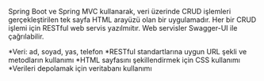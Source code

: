 Spring Boot ve Spring MVC kullanarak, veri üzerinde CRUD işlemleri gerçekleştirilen tek sayfa HTML arayüzü olan bir uygulamadır. 
Her bir CRUD işlemi için RESTful web servis yazılmıitır. 
Web servisler Swagger-UI ile çağrılabilir.

  *Veri: ad, soyad, yas, telefon 
  *RESTful standartlarına uygun URL şekli ve metodların kullanımı
  *HTML sayfasını şekillendirmek için CSS kullanımı
  *Verileri depolamak için veritabanı kullanımı
